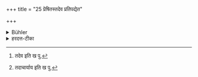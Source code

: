 +++
title = "25 प्रेषितस्तदेव प्रतिपद्येत"

+++

<details><summary>Bühler</summary>

25. If he is ordered (by his teacher to do something), he shall do just that.
</details>

<details><summary>हरदत्त-टीका</summary>

## सूत्रम्
प्रेषित[^१]स्तदैव प्रतिपद्येत ॥ २५ ॥  
### टिप्पनी
इदं कुर्वित्याचार्येण प्रेषितस्तदैव प्रतिपद्येत कुर्यात् क्रियमाणमपि कर्म विहाय, यद्यपि [^२]तदाचार्यस्य भवति ॥ २५ ॥  

[^१]: तदेव इति ख पु.

[^२]: तदाचार्याय इति ख पु.
</details>
